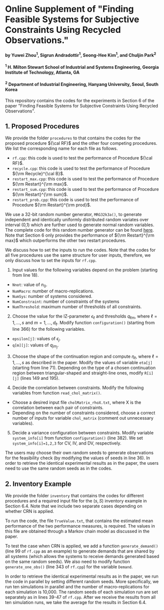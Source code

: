 # Online Supplement of "Finding Feasible Systems for Subjective Constraints Using Recycled Observations."

#### by Yuwei Zhou<sup>1</sup>, Sigrun Andradottir<sup>1</sup>, Seong-Hee Kim<sup>1</sup>, and Chuljin Park<sup>2</sup>

#### <sup>1</sup> H. Milton Stewart School of Industrial and Systems Engineering, Georgia Institute of Technology, Atlanta, GA

#### <sup>2</sup> Department of Industrial Engineering, Hanyang University, Seoul, South Korea

This repository contains the codes for the experiments in Section 6 of the paper "Finding Feasible Systems for Subjective Constraints Using Recycled Observations".

## 1. Proposed Procedures

We provide the folder `procedures` to that contains the codes for the proposed procedure ${\cal RF}$ and the other four competing procedures. We list the corresponding name for each file as follows.

* `rf.cpp`: this code is used to test the performance of Procedure ${\cal RF}$.
* `recycle.cpp`: this code is used to test the performance of Procedure ${\rm Recycle}^{\cal B}$.
* `restart_max.cpp`: this code is used to test the performance of Procedure ${\rm Restart}^{\rm max}$.
* `restart_sum.cpp`: this code is used to test the performance of Procedure ${\rm Restart}^{\rm sum}$.
* `restart_prob.cpp`: this code is used to test the performance of Procedure ${\rm Restart}^{\rm prod}$.

We use a 32-bit random number generator, `MRG32k3a()`, to generate independent and identically
uniformly distributed random variates over interval (0,1) which are further used to generate normal random variables. The complete code for this random number generator can be found [here](http://simul.iro.umontreal.ca/rng/MRG32k3a.c).
Note that Section 6 only provides the performance of 
${\rm Restart}^{\rm max}$ which outperforms the other two restart procedures. 

We discuss how to set the inputs to run the codes. Note that the codes for all five procedures use the same structure for user inputs, therefore, we only discuss how to set the inputs for `rf.cpp`.
1. Input values for the following variables depend on the problem (starting from line 18). 
  * `Nnot`: value of $n_0$.
  * `NumMacro`: number of macro-replications.
  * `NumSys`: number of systems considered.
  * `NumConstraint`: number of constraints of the systems
  * `NumThreshold`: maximum number of thresholds of all constraints.
  
2. Choose the value for the IZ-parameter $\epsilon_\ell$ and thresholds $q_{\ell m}$, where 
$\ell=1,\ldots,s$ and $m=1,\ldots,d_\ell$. Modify function `configuration()` (starting from line 366) for the following variables. 
  * `epsilon[j]`: values of $\epsilon_j$.
  * `q[m][j]`: values of $q_{j m_j}$.
  
3. Choose the shape of the continuation region and compute $\eta_\ell$, where 
$\ell=1,\ldots,s$ as described in the paper. Modify the values of variable `eta[j]` (starting from line 71). Depending on the type of a chosen continuation region between triangular-shaped and straight-line ones, modify `R[i][j]` (lines 149 and 195). 

4. Decide the correlation between constraints. Modify the following variables from function `read_chol_matrix()`. 
  * Choose a desired input file `cholMatrix_rhoX.txt`, where X is the correlation between each pair of constraints. 
  * Depending on the number of constraints considered, choose a correct number of inputs for variable `chol_matrix` (comment out unnecessary variables).

5. Decide a variance configuration between constraints. Modify variable `system_info[i]` from function `configuration()` (line 382). We set `system_info[i]=1,2,3` for CV, IV, and DV, respectively. 

The users may choose their own random seeds to generate observations for the feasibility check (by modifying the values of seeds in line 36). In order to retrieve the identical experimental results as in the paper, the users need to use the same random seeds as in the codes.

## 2. Inventory Example

We provide the folder `inventory` that contains the codes for different procedures and a required input file for the $(s,S)$ inventory example in Section 6.4. Note that we include two separate cases depending on whether CRN is applied. 

To run the code, the file `TrueValue.txt`, that contains the estimated mean performance of the two performance measures, is required. The values in this file are obtained through a Markov chain model as discussed in the paper. 

To test the case when CRN is applied, we add a function `generate_demand()` (line 99 of `rf.cpp` as an example) to generate demands that are shared by all systems (which allows the systems to receive demands generated based on the same random seeds). We also need to modify function `generate_one_obs()` (line 343 of `rf.cpp`) for the variable `Demand`.

In order to retrieve the identical experimental results as in the paper, we run the code in parallel by setting different random seeds. More specifically, we run ten simulations in parallel and the number of macro-replications for each simulation is 10,000. The random seeds of each simulation run are set separately as in lines 39-47 of `rf.cpp`. After we receive the results from all ten simulation runs, we take the average for the results in Section 6.4.
